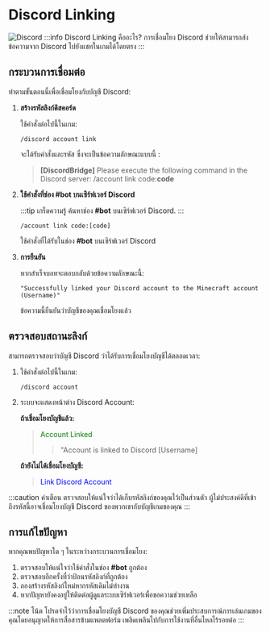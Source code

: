 ﻿# Discord Linking
![Discord](/img/doc/quality_of_life/discord/DiscordLinking.svg)
:::info Discord Linking คืออะไร?
การเชื่อมโยง Discord ช่วยให้สามารถส่งข้อความจาก Discord ไปยังแชทในเกมได้โดยตรง
:::

## กระบวนการเชื่อมต่อ

ทำตามขั้นตอนนี้เพื่อเชื่อมโยงกับบัญชี Discord:

1. **สร้างรหัสลิงก์ดิสคอร์ด**

   ใช้คำสั่งต่อไปนี้ในเกม:
   ```
   /discord account link
   ```
   จะได้รับคำสั่งและรหัส ซึ่งจะเป็นข้อความลักษณะแบบนี้ :

   >**[DiscordBridge]** Please execute the following command in the Discord server: /account link code:**code**

2. **ใช้คำสั่งที่ช่อง #bot บนเซิร์ฟเวอร์ Discord**

   :::tip เกร็ดความรู้
   ค้นหาช่อง **#bot** บนเซิร์ฟเวอร์ Discord.
   :::

   ```
   /account link code:[code]
   ```
   ใช้คำสั่งที่ได้รับในช่อง **#bot** บนเซิร์ฟเวอร์ Discord

3. **การยืนยัน**

   หากสำเร็จบอทจะตอบกลับด้วยข้อความลักษณะนี้:

   ```
   "Successfully linked your Discord account to the Minecraft account (Username)"
   ```

   ข้อความนี้ยืนยันว่าบัญชีของคุณเชื่อมโยงแล้ว

## ตรวจสอบสถานะลิงก์

สามารถตรวจสอบว่าบัญชี Discord ว่าได้รับการเชื่อมโยงบัญชีได้ตลอดเวลา:

1. ใช้คำสั่งต่อไปนี้ในเกม:
   ```
   /discord account
   ```

2. ระบบจะแสดงหน้าต่าง Discord Account:

   **ถ้าเชื่อมโยงบัญชีแล้ว:**

   > <font color="green">Account Linked</font>
   >>"Account is linked to Discord [Username]

   **ถ้ายังไม่ได้เชื่อมโยงบัญชี:**
   > <font color="blue">Link Discord Account</font>

:::caution คำเตือน
ตรวจสอบให้แน่ใจว่าได้เก็บรหัสลิงก์ของคุณไว้เป็นส่วนตัว ผู้ไม่ประสงค์ดีที่เข้าถึงรหัสนี้อาจเชื่อมโยงบัญชี Discord ของพวกเขากับบัญชีเกมของคุณ
:::

## การแก้ไขปัญหา

หากคุณพบปัญหาใด ๆ ในระหว่างกระบวนการเชื่อมโยง:

1. ตรวจสอบให้แน่ใจว่าใช้คำสั่งในช่อง **#bot** ถูกต้อง
2. ตรวจสอบอีกครั้งที่ว่าป้อนรหัสลิงก์ที่ถูกต้อง
3. ลองสร้างรหัสลิงก์ใหม่หากรหัสเดิมไม่ทำงาน
4. หากปัญหายังคงอยู่ให้ติดต่อผู้ดูแลระบบเซิร์ฟเวอร์เพื่อขอความช่วยเหลือ

:::note โน้ต
โปรดจำไว้ว่าการเชื่อมโยงบัญชี Discord ของคุณช่วยเพิ่มประสบการณ์การเล่นเกมของคุณโดยอนุญาตให้การสื่อสารข้ามแพลตฟอร์ม เพลิดเพลินไปกับการใช้งานที่ลื่นไหลไร้รอยต่อ
:::